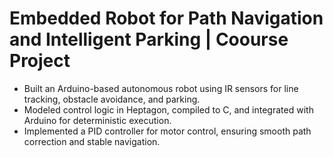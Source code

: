 # Embedded Robot for Path Navigation and Intelligent Parking | Coourse Project

* Built an Arduino-based autonomous robot using IR sensors for line tracking, obstacle avoidance, and parking.
* Modeled control logic in Heptagon, compiled to C, and integrated with Arduino for deterministic execution.
* Implemented a PID controller for motor control, ensuring smooth path correction and stable navigation.
